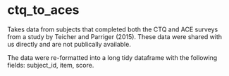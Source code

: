# ctq_to_aces

Takes data from subjects that completed both the CTQ and ACE surveys from a study by Teicher and Parriger (2015). These data were shared with us directly and are not publically available. 

The data were re-formatted into a long tidy dataframe with the following fields: subject_id, item, score.
